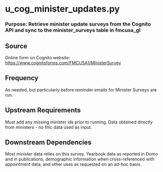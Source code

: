 # u_cog_minister_updates.py
### Purpose: Retrieve minister update surveys from the Cognito API and sync to the minister_surveys table in fmcusa_gl

## Source
Online form on Cognito website: https://www.cognitoforms.com/FMCUSA1/MinisterSurvey

## Frequency
As needed, but particularly before reminder emails for Minister Surveys are run.

## Upstream Requirements
Must add any missing minister ids prior to running. Data obtained directly from ministers - no fmc data used as input.

## Downstream Dependencies
Most minister data relies on this survey. Yearbook data as reported in Domo and in publications, demographic information when cross-referenced with appointment data, and other uses as requested on an ad-hoc basis.
